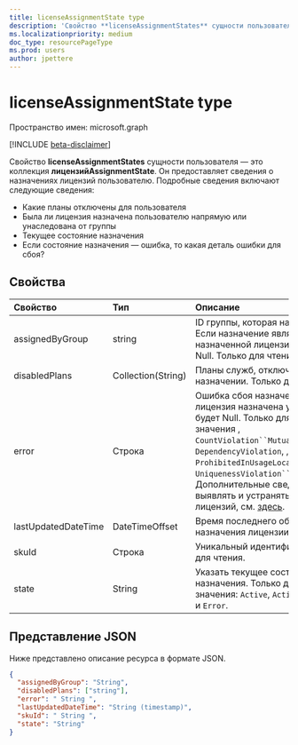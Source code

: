 ```yaml
---
title: licenseAssignmentState type
description: 'Свойство **licenseAssignmentStates** сущности пользователя — это коллекция **лицензийAssignmentState**. Он предоставляет сведения о назначениях лицензий пользователю. Подробные сведения включают следующие сведения:  '
ms.localizationpriority: medium
doc_type: resourcePageType
ms.prod: users
author: jpettere
---
```


# <a name="licenseassignmentstate-resource-type"></a>licenseAssignmentState type

Пространство имен: microsoft.graph

[!INCLUDE [beta-disclaimer](../../includes/beta-disclaimer.md)]

Свойство **licenseAssignmentStates** сущности пользователя — [](user.md) это коллекция **лицензийAssignmentState**. Он предоставляет сведения о назначениях лицензий пользователю. Подробные сведения включают следующие сведения:

- Какие планы отключены для пользователя
- Была ли лицензия назначена пользователю напрямую или унаследована от группы
- Текущее состояние назначения
- Если состояние назначения — ошибка, то какая деталь ошибки для сбоя?


## <a name="properties"></a>Свойства
| Свойство     | Тип   |Описание|
|:---------------|:--------|:----------|
|assignedByGroup|string|ID группы, которая назначает эту лицензию. Если назначение является прямо назначенной лицензией, это поле будет Null. Только для чтения.|
|disabledPlans|Collection(String)|Планы служб, отключенные в этом назначении. Только для чтения.|
|error|Строка|Ошибка сбоя назначения лицензии. Если лицензия назначена успешно, это поле будет Null. Только для чтения. Возможные значения , `CountViolation``MutuallyExclusiveViolation`, `DependencyViolation`, , `ProhibitedInUsageLocationViolation`и `UniquenessViolation``Other`. Дополнительные сведения о том, как выявлять и устранять ошибки назначения лицензий, см. [здесь](/azure/active-directory/users-groups-roles/licensing-groups-resolve-problems).|
|lastUpdatedDateTime|DateTimeOffset|Время последнего обновления состояния назначения лицензии.|
|skuId|Строка|Уникальный идентификатор SKU. Только для чтения.|
|state|String|Указать текущее состояние этого назначения. Только для чтения. Возможные значения: `Active`, `ActiveWithError`, `Disabled` и `Error`.|

## <a name="json-representation"></a>Представление JSON

Ниже представлено описание ресурса в формате JSON.

<!-- {
  "blockType": "resource",
  "keyProperty": "id",
  "@odata.type": "microsoft.graph.licenseAssignmentState"
}-->
```json
{
  "assignedByGroup": "String",
  "disabledPlans": ["string"],
  "error": " String ",
  "lastUpdatedDateTime": "String (timestamp)",
  "skuId": " String ",
  "state": "String"
}

```
